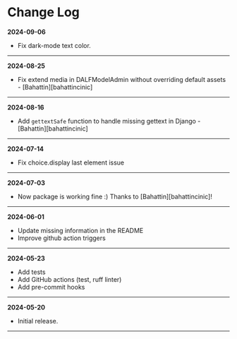 # Change Log

**2024-09-06**

- Fix dark-mode text color.

---

**2024-08-25**

- Fix extend media in DALFModelAdmin without overriding default assets - [Bahattin][bahattincinic]

---

**2024-08-16**

- Add `gettextSafe` function to handle missing gettext in Django - [Bahattin][bahattincinic]

---

**2024-07-14**

- Fix choice.display last element issue

---

**2024-07-03**

- Now package is working fine :) Thanks to [Bahattin][bahattincinic]!

---

**2024-06-01**

- Update missing information in the README
- Improve github action triggers

---

**2024-05-23**

- Add tests
- Add GitHub actions (test, ruff linter)
- Add pre-commit hooks

---

**2024-05-20**

- Initial release.

---
